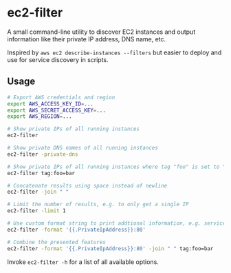 # ec2-filter

A small command-line utility to discover EC2 instances and output information
like their private IP address, DNS name, etc.

Inspired by `aws ec2 describe-instances --filters` but easier to deploy and use
for service discovery in scripts.

## Usage

```bash
# Export AWS credentials and region
export AWS_ACCESS_KEY_ID=...
export AWS_SECRET_ACCESS_KEY=...
export AWS_REGION=...

# Show private IPs of all running instances
ec2-filter

# Show private DNS names of all running instances
ec2-filter -private-dns

# Show private IPs of all running instances where tag "foo" is set to "bar"
ec2-filter tag:foo=bar

# Concatenate results using space instead of newline
ec2-filter -join " "

# Limit the number of results, e.g. to only get a single IP
ec2-filter -limit 1

# Use custom format string to print addtional information, e.g. service port
ec2-filter -format '{{.PrivateIpAddress}}:80'

# Combine the presented features
ec2-filter -format '{{.PrivateIpAddress}}:80' -join " " tag:foo=bar
```

Invoke `ec2-filter -h` for a list of all available options.
